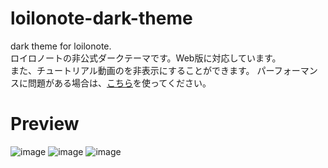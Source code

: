 # loilonote-dark-theme
dark theme for loilonote.  
ロイロノートの非公式ダークテーマです。Web版に対応しています。  
また、チュートリアル動画のを非表示にすることができます。
パーフォーマンスに問題がある場合は、[こちら](no-blur.css)を使ってください。
# Preview
![image](https://user-images.githubusercontent.com/77091655/220373072-545f9560-4a9d-4fe1-ab7c-8c952a53e990.png)
![image](https://user-images.githubusercontent.com/77091655/220372842-36d25f84-d595-4dfb-8038-b3ac1128c735.png)
![image](https://user-images.githubusercontent.com/77091655/220373221-f4b2640b-1fdd-4cd7-b997-e4c8f7178642.png)
